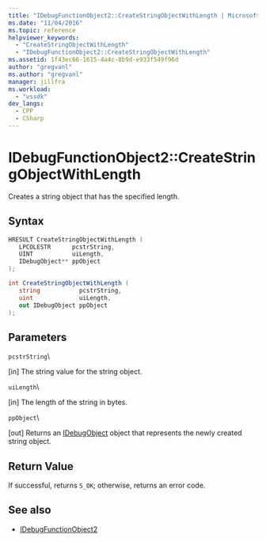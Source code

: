 ```yaml
---
title: "IDebugFunctionObject2::CreateStringObjectWithLength | Microsoft Docs"
ms.date: "11/04/2016"
ms.topic: reference
helpviewer_keywords:
  - "CreateStringObjectWithLength"
  - "IDebugFunctionObject2::CreateStringObjectWithLength"
ms.assetid: 1f43ec66-1615-4a4c-8b9d-e933f549f96d
author: "gregvanl"
ms.author: "gregvanl"
manager: jillfra
ms.workload:
  - "vssdk"
dev_langs:
  - CPP
  - CSharp
---
```

# IDebugFunctionObject2::CreateStringObjectWithLength
Creates a string object that has the specified length.

## Syntax

```cpp
HRESULT CreateStringObjectWithLength (
   LPCOLESTR      pcstrString,
   UINT           uiLength,
   IDebugObject** ppObject
);
```

```csharp
int CreateStringObjectWithLength (
   string           pcstrString,
   uint             uiLength,
   out IDebugObject ppObject
);
```

## Parameters
 `pcstrString`\

 [in] The string value for the string object.

 `uiLength`\

 [in] The length of the string in bytes.

 `ppObject`\

 [out] Returns an [IDebugObject](../../../extensibility/debugger/reference/idebugobject.md) object that represents the newly created string object.

## Return Value
 If successful, returns `S_OK`; otherwise, returns an error code.

## See also
- [IDebugFunctionObject2](../../../extensibility/debugger/reference/idebugfunctionobject2.md)